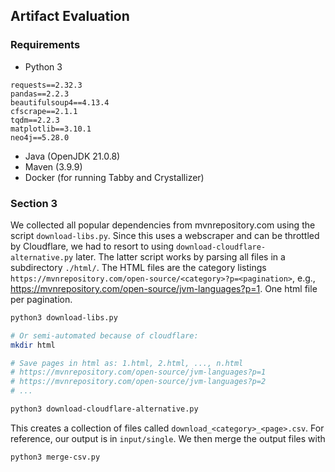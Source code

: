## Artifact Evaluation

### Requirements

- Python 3

```
requests==2.32.3
pandas==2.2.3
beautifulsoup4==4.13.4
cfscrape==2.1.1
tqdm==2.2.3
matplotlib==3.10.1
neo4j==5.28.0
```

- Java (OpenJDK 21.0.8)
- Maven (3.9.9)
- Docker (for running Tabby and Crystallizer)

### Section 3

We collected all popular dependencies from mvnrepository.com using the script ``download-libs.py``. Since this uses a webscraper and can be throttled by Cloudflare, we had to resort to using ``download-cloudflare-alternative.py`` later. 
The latter script works by parsing all files in a subdirectory ``./html/``. The HTML files are the category listings ``https://mvnrepository.com/open-source/<category>?p=<pagination>``, e.g., https://mvnrepository.com/open-source/jvm-languages?p=1. One html file per pagination.

```bash
python3 download-libs.py

# Or semi-automated because of cloudflare:
mkdir html

# Save pages in html as: 1.html, 2.html, ..., n.html
# https://mvnrepository.com/open-source/jvm-languages?p=1
# https://mvnrepository.com/open-source/jvm-languages?p=2
# ...

python3 download-cloudflare-alternative.py
```

This creates a collection of files called ``download_<category>_<page>.csv``. For reference, our output is in ``input/single``. We then merge the output files with 

```bash
python3 merge-csv.py

```
